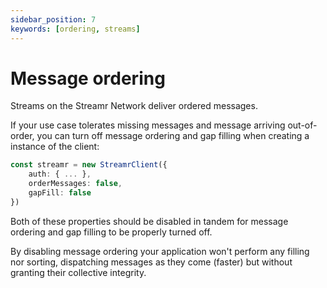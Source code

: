 ```yaml
---
sidebar_position: 7
keywords: [ordering, streams]
---
```


# Message ordering
Streams on the Streamr Network deliver ordered messages.
 
If your use case tolerates missing messages and message arriving out-of-order, you can turn off message ordering and gap filling when creating a instance of the client:

```ts
const streamr = new StreamrClient({
    auth: { ... },
    orderMessages: false,
    gapFill: false
})
```

Both of these properties should be disabled in tandem for message ordering and gap filling to be properly turned off.

By disabling message ordering your application won't perform any filling nor sorting, dispatching messages as they come (faster) but without granting their collective integrity.
